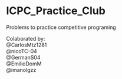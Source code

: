 # ICPC_Practice_Club
Problems to practice competitive programing 

Colaborated by: <br/>
@CarlosMtz1281 <br/>
@nicoTC-04 <br/>
@GermanS04 <br/>
@EmilioDomM <br/>
@imanolgzz
